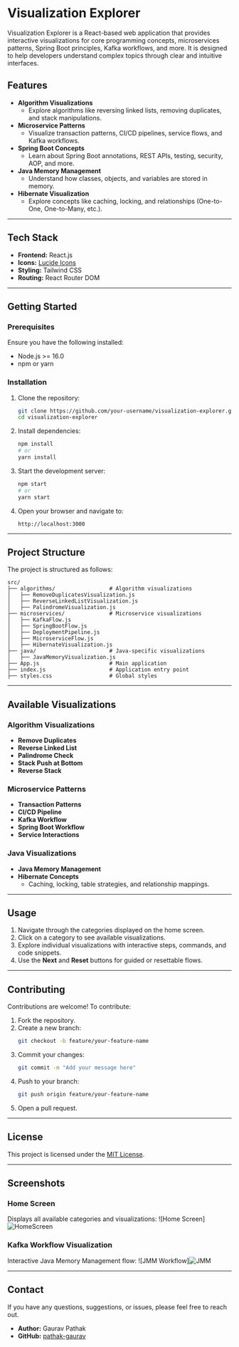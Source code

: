 # Visualization Explorer

Visualization Explorer is a React-based web application that provides interactive visualizations for core programming concepts, microservices patterns, Spring Boot principles, Kafka workflows, and more. It is designed to help developers understand complex topics through clear and intuitive interfaces.

## Features

- **Algorithm Visualizations**
    - Explore algorithms like reversing linked lists, removing duplicates, and stack manipulations.
- **Microservice Patterns**
    - Visualize transaction patterns, CI/CD pipelines, service flows, and Kafka workflows.
- **Spring Boot Concepts**
    - Learn about Spring Boot annotations, REST APIs, testing, security, AOP, and more.
- **Java Memory Management**
    - Understand how classes, objects, and variables are stored in memory.
- **Hibernate Visualization**
    - Explore concepts like caching, locking, and relationships (One-to-One, One-to-Many, etc.).

---

## Tech Stack

- **Frontend:** React.js
- **Icons:** [Lucide Icons](https://lucide.dev/)
- **Styling:** Tailwind CSS
- **Routing:** React Router DOM

---

## Getting Started

### Prerequisites

Ensure you have the following installed:

- Node.js >= 16.0
- npm or yarn

### Installation

1. Clone the repository:
   ```bash
   git clone https://github.com/your-username/visualization-explorer.git
   cd visualization-explorer
   ```

2. Install dependencies:
   ```bash
   npm install
   # or
   yarn install
   ```

3. Start the development server:
   ```bash
   npm start
   # or
   yarn start
   ```

4. Open your browser and navigate to:
   ```
   http://localhost:3000
   ```

---

## Project Structure

The project is structured as follows:

```
src/
├── algorithms/                 # Algorithm visualizations
│   ├── RemoveDuplicatesVisualization.js
│   ├── ReverseLinkedListVisualization.js
│   ├── PalindromeVisualization.js
├── microservices/              # Microservice visualizations
│   ├── KafkaFlow.js
│   ├── SpringBootFlow.js
│   ├── DeploymentPipeline.js
│   ├── MicroserviceFlow.js
│   ├── HibernateVisualization.js
├── java/                       # Java-specific visualizations
│   ├── JavaMemoryVisualization.js
├── App.js                      # Main application
├── index.js                    # Application entry point
├── styles.css                  # Global styles
```

---

## Available Visualizations

### Algorithm Visualizations
- **Remove Duplicates**
- **Reverse Linked List**
- **Palindrome Check**
- **Stack Push at Bottom**
- **Reverse Stack**

### Microservice Patterns
- **Transaction Patterns**
- **CI/CD Pipeline**
- **Kafka Workflow**
- **Spring Boot Workflow**
- **Service Interactions**

### Java Visualizations
- **Java Memory Management**
- **Hibernate Concepts**
    - Caching, locking, table strategies, and relationship mappings.

---

## Usage

1. Navigate through the categories displayed on the home screen.
2. Click on a category to see available visualizations.
3. Explore individual visualizations with interactive steps, commands, and code snippets.
4. Use the **Next** and **Reset** buttons for guided or resettable flows.

---

## Contributing

Contributions are welcome! To contribute:

1. Fork the repository.
2. Create a new branch:
   ```bash
   git checkout -b feature/your-feature-name
   ```
3. Commit your changes:
   ```bash
   git commit -m "Add your message here"
   ```
4. Push to your branch:
   ```bash
   git push origin feature/your-feature-name
   ```
5. Open a pull request.

---

## License

This project is licensed under the [MIT License](LICENSE).

---

## Screenshots

### Home Screen

Displays all available categories and visualizations:
![Home Screen]![HomeScreen](https://github.com/user-attachments/assets/318712b9-12e9-4e49-8226-57e60181125e)


### Kafka Workflow Visualization

Interactive Java Memory Management flow:
![JMM Workflow]![JMM](https://github.com/user-attachments/assets/2819e774-e796-4e04-9e65-8b4e63341ac5)


---

## Contact

If you have any questions, suggestions, or issues, please feel free to reach out.

- **Author:** Gaurav Pathak
- **GitHub:** [pathak-gaurav](https://github.com/pathak-gaurav)
